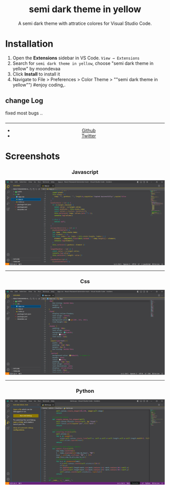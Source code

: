 <div align="center">

# semi dark theme in yellow

A semi dark theme with attratice colores for Visual Studio Code.
</div>

# Installation

1. Open the **Extensions** sidebar in VS Code. `View → Extensions`
2. Search for `semi dark theme in yellow`, choose "semi dark theme in yellow" by moondevaa
3. Click **Install** to install it
4. Navigate to File > Preferences > Color Theme > ""semi dark theme in yellow"")
#enjoy coding,.
## change Log
fixed most bugs ..
###
  <div align="center">
    <hr />
    <ul>
    <li> <a href="https://github.com/AaBbdev29">Github</a> </li>
    <li> <a href="https://twitter.com/imaginative_dev">Twitter</a></li>
    </ul>
  </div>

# Screenshots
 <div style="text-align: center; align-items: center;">
        <h3>Javascript</h3>
        <img src="https://raw.githubusercontent.com/AaBbdev29/semi-dark-theme-in-yellow/main/screenshoot/js.png" alt="Javascript">
        <hr>
        <h3> Css</h3>
        <img src="https://raw.githubusercontent.com/AaBbdev29/semi-dark-theme-in-yellow/main/screenshoot/css.png" alt="css">
        <hr>
        <h3>Python</h3>
        <img src="https://raw.githubusercontent.com/AaBbdev29/semi-dark-theme-in-yellow/main/screenshoot/py.png" alt="python">
    </div>
